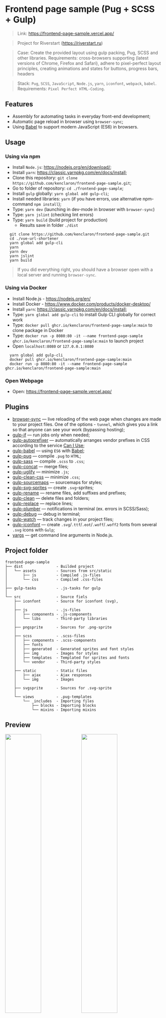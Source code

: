 # Frontend page sample (Pug + SCSS + Gulp)

> Link: https://frontend-page-sample.vercel.app/

> Project for Riverstart (<https://riverstart.ru>)

> Case: Create the provided layout using gulp packing, Pug, SCSS and other libraries. Requirements: cross-browsers supporting (latest versions of Chrome, Firefox and Safari), adhere to pixel-perfect layout principles, creating animations and states for buttons, progress bars, headers

> Stack: `Pug`, `SCSS`, `JavaScript`, `Node.js`, `yarn`, `iconfont`, `webpack`, `babel`. Requirements: `Pixel Perfect HTML-Coding`.

## Features

* Assembly for automating tasks in everyday front-end development;
* Automatic page reload in browser using `browser-sync`;
* Using [Babel](https://babeljs.io/) to support modern JavaScript (ES6) in browsers.

## Usage

### **Using via npm**

* Install `Node.js`: <https://nodejs.org/en/download/>;
* Install `yarn`: <https://classic.yarnpkg.com/en/docs/install>;
* Clone this repository: `git clone https://github.com/kenclaron/frontend-page-sample.git`;
* Go to folder of repository: `cd ./frontend-page-sample`;
* Install `gulp` globally: `yarn global add gulp-cli`;
* Install needed libraries: `yarn` (if you have errors, use alternative npm-command `npm install`);
* Type: `yarn dev` (launching in dev-mode in browser with `browser-sync`)
* Type: `yarn jslint` (checking lint errors)
* Type: `yarn build` (build project for production)
  * Results save in folder `./dist`

```text
  git clone https://github.com/kenclaron/frontend-page-sample.git
  cd ./vue-url-shortener
  yarn global add gulp-cli
  yarn
  yarn dev
  yarn jslint
  yarn build
```

> If you did everything right, you should have a browser open with a local server and running `browser-sync`.

### **Using via Docker**

* Install Node.js - <https://nodejs.org/en/>
* Install Docker - <https://www.docker.com/products/docker-desktop/>
* Install `yarn`: <https://classic.yarnpkg.com/en/docs/install>;
* Type: `yarn global add gulp-cli` to install Gulp CLI globally for correct work
* Type: `docker pull ghcr.io/kenclaron/frontend-page-sample:main` to clone package in Docker
* Type: `docker run -p 8080:80 -it --name frontend-page-sample ghcr.io/kenclaron/frontend-page-sample:main` to launch project
* Open `localhost:8080` or `127.0.0.1:8080`

```text
  yarn global add gulp-cli
  docker pull ghcr.io/kenclaron/frontend-page-sample:main
  docker run -p 8080:80 -it --name frontend-page-sample ghcr.io/kenclaron/frontend-page-sample:main
```

### **Open Webpage**

* Open: <https://frontend-page-sample.vercel.app/>

## Plugins

* [browser-sync](https://browsersync.io/docs/gulp) — live reloading of the web page when changes are made to your project files. One of the options - `tunnel`, which gives you a link so that anyone can see your work (bypassing hosting);
* [gulp-if](https://www.npmjs.com/package/gulp-if) — run jobs only when needed;
* [gulp-autoprefixer](https://www.npmjs.com/package/gulp-autoprefixer) — automatically arranges vendor prefixes in CSS according to the service [Can I Use](https://caniuse.com/);
* [gulp-babel](https://www.npmjs.com/package/gulp-babel) — using `ES6` with [Babel](https://babeljs.io/);
* [gulp-pug](https://www.npmjs.com/package/gulp-pug) — compile `.pug` to `HTML`;
* [gulp-sass](https://www.npmjs.com/package/gulp-sass) — compile `.scss` to `.css`;
* [gulp-concat](https://www.npmjs.com/package/gulp-concat) — merge files;
* [gulp-uglify](https://www.npmjs.com/package/gulp-uglify) — minimize `.js`;
* [gulp-clean-css](https://www.npmjs.com/package/gulp-clean-css) — minimize `.css`;
* [gulp-sourcemaps](https://www.npmjs.com/package/gulp-sourcemaps) — sourcemaps for styles;
* [gulp-svg-sprites](https://www.npmjs.com/package/gulp-svg-sprites) — create `.svg`-sprites;
* [gulp-rename](https://www.npmjs.com/package/gulp-rename) — rename files, add suffixes and prefixes;
* [gulp-clean](https://www.npmjs.com/package/gulp-clean) — delete files and folders;
* [gulp-replace](https://www.npmjs.com/package/gulp-replace) — replace lines;
* [gulp-plumber](https://www.npmjs.com/package/gulp-plumber) — notifications in terminal (ex. errors in SCSS/Sass);
* [gulp-debug](https://www.npmjs.com/package/gulp-debug) — debug in terminal;
* [gulp-watch](https://www.npmjs.com/package/gulp-watch) — track changes in your project files;
* [gulp-iconfont](https://www.npmjs.com/package/gulp-iconfont) — create `.svg`/`.ttf`/`.eot`/`.woff`/`.woff2` fonts from several `.svg` icons with `Gulp`;
* [yargs](https://www.npmjs.com/package/yargs) — get command line arguments in Node.js.

## Project folder

```text
frontend-page-sample
├── dist               - Builded project
│   └── assets         - Sources from src/static
│       ├── js         - Compiled .js-files
│       └── css        - Compiled .css-files
│
├── gulp-tasks         - .js-tasks for gulp
│
└── src                - Source fiels
    ├── iconfont       - Source for iconfont (svg), 
    │
    ├── js             - .js-files
    │   ├── components - .js-components
    │   └── libs       - Third-party libraries
    │
    ├── pngsprite      - Sources for .png-sprite
    │
    ├── scss           - .scss-files
    │   ├── components - .scss-components
    │   ├── fonts
    │   ├── generated  - Generated sprites and font styles
    │   ├── img        - Images for styles
    │   ├── templates  - Templated for sprites and fonts
    │   └── vendor     - Third-party styles
    │
    ├── static         - Static files
    │   ├── ajax       - Ajax responses
    │   └── img        - Images
    │
    ├── svgsprite      - Sources for .svg-sprite
    │
    └── views          - .pug-templates
        └── _includes  - Importing files
            ├── blocks - Importing blocks
            └── mixins - Importing mixins
```

## Preview

[<img src="https://i.imgur.com/7Fh7zjg.png" width="48%"/>](https://i.imgur.com/7Fh7zjg.png)
[<img src="https://i.imgur.com/jspbxVR.png" width="48%"/>](https://i.imgur.com/jspbxVR.png)

## License

The **Frontend Page Sample** licensed under the [MIT license](https://opensource.org/licenses/MIT).

## Author

> You can express your gratitude by clicking on one of the links

* [Personal website](https://kenclaron.github.io/kenclaron)
* [VK](https://vk.com/club190729942)

